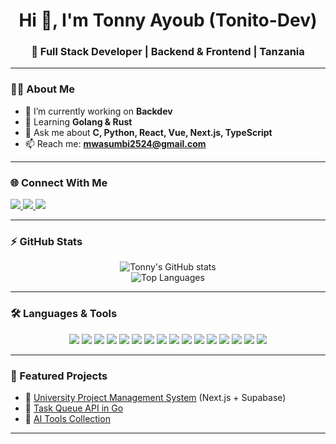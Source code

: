 <!-- Profile Header -->
<h1 align="center">Hi 👋, I'm Tonny Ayoub (Tonito-Dev)</h1>
<h3 align="center">🚀 Full Stack Developer | Backend & Frontend | Tanzania</h3>

---

### 👨‍💻 About Me
- 🔭 I’m currently working on **Backdev**  
- 🌱 Learning **Golang & Rust**  
- 💬 Ask me about **C, Python, React, Vue, Next.js, TypeScript**  
- 📫 Reach me: **mwasumbi2524@gmail.com**

---

### 🌐 Connect With Me
<p align="left">
  <a href="mailto:mwasumbi2524@gmail.com">
    <img src="https://img.shields.io/badge/Gmail-D14836?style=for-the-badge&logo=gmail&logoColor=white" />
  </a>
  <a href="www.linkedin.com/in/tonny-mwasumbi-376131267" target="_blank">
    <img src="https://img.shields.io/badge/LinkedIn-0077B5?style=for-the-badge&logo=linkedin&logoColor=white" />
  </a>
  <a href="https://twitter.com/YOUR-TWITTER" target="_blank">
    <img src="https://img.shields.io/badge/Twitter-1DA1F2?style=for-the-badge&logo=twitter&logoColor=white" />
  </a>
</p>

---

### ⚡ GitHub Stats
<p align="center">
  <img src="https://github-readme-stats-pied-one-82.vercel.app/api?username=tonito-dev&show_icons=true&theme=radical" alt="Tonny's GitHub stats" />
  <br/>
  <img src="https://github-readme-stats-pied-one-82.vercel.app/api/top-langs/?username=tonito-dev&layout=compact&theme=radical&cache_seconds=1800" alt="Top Languages" />
</p>

---

### 🛠️ Languages & Tools
<p align="center">
  <!-- Backend -->
  <img src="https://img.shields.io/badge/Go-00ADD8?style=for-the-badge&logo=go&logoColor=white" />
  <img src="https://img.shields.io/badge/Rust-000000?style=for-the-badge&logo=rust&logoColor=white" />
  <img src="https://img.shields.io/badge/Python-3776AB?style=for-the-badge&logo=python&logoColor=white" />
  <img src="https://img.shields.io/badge/C-00599C?style=for-the-badge&logo=c&logoColor=white" />

  <!-- Frontend -->
  <img src="https://img.shields.io/badge/React-20232A?style=for-the-badge&logo=react&logoColor=61DAFB" />
  <img src="https://img.shields.io/badge/Next.js-000000?style=for-the-badge&logo=nextdotjs&logoColor=white" />
  <img src="https://img.shields.io/badge/Vue.js-35495E?style=for-the-badge&logo=vuedotjs&logoColor=4FC08D" />
  <img src="https://img.shields.io/badge/TypeScript-3178C6?style=for-the-badge&logo=typescript&logoColor=white" />

  <!-- Databases -->
  <img src="https://img.shields.io/badge/PostgreSQL-316192?style=for-the-badge&logo=postgresql&logoColor=white" />
  <img src="https://img.shields.io/badge/MongoDB-4EA94B?style=for-the-badge&logo=mongodb&logoColor=white" />
  <img src="https://img.shields.io/badge/MySQL-005C84?style=for-the-badge&logo=mysql&logoColor=white" />

  <!-- DevOps -->
  <img src="https://img.shields.io/badge/Docker-2496ED?style=for-the-badge&logo=docker&logoColor=white" />
  <img src="https://img.shields.io/badge/Kubernetes-326CE5?style=for-the-badge&logo=kubernetes&logoColor=white" />
  <img src="https://img.shields.io/badge/Linux-FCC624?style=for-the-badge&logo=linux&logoColor=black" />

  <!-- Cloud -->
  <img src="https://img.shields.io/badge/AWS-232F3E?style=for-the-badge&logo=amazonaws&logoColor=white" />
  <img src="https://img.shields.io/badge/GCP-4285F4?style=for-the-badge&logo=googlecloud&logoColor=white" />
</p>

---

### 🚀 Featured Projects
- 🔹 [University Project Management System](https://github.com/YOUR-REPO) (Next.js + Supabase)  
- 🔹 [Task Queue API in Go](https://github.com/YOUR-REPO)  
- 🔹 [AI Tools Collection](https://github.com/YOUR-REPO)  

---
